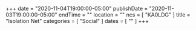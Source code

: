 +++
date = "2020-11-04T19:00:00-05:00"
publishDate = "2020-11-03T19:00:00-05:00"
endTime = ""
location = ""
ncs = [ "KA0LDG" ]
title = "Isolation Net"
categories = [ "Social" ]
dates = [ "" ]
+++
